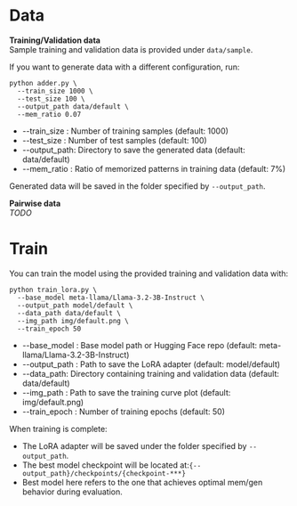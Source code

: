 # Data
**Training/Validation data** \
Sample training and validation data is provided under `data/sample`.

If you want to generate data with a different configuration, run:
```
python adder.py \
  --train_size 1000 \
  --test_size 100 \
  --output_path data/default \
  --mem_ratio 0.07
```
* --train_size : Number of training samples (default: 1000)
*	--test_size  : Number of test samples (default: 100)
* --output_path: Directory to save the generated data (default: data/default)
* --mem_ratio  : Ratio of memorized patterns in training data (default: 7%)

Generated data will be saved in the folder specified by `--output_path`.

**Pairwise data** \
*TODO*

# Train
You can train the model using the provided training and validation data with:
```
python train_lora.py \
  --base_model meta-llama/Llama-3.2-3B-Instruct \
  --output_path model/default \
  --data_path data/default \
  --img_path img/default.png \
  --train_epoch 50
```
* --base_model : Base model path or Hugging Face repo (default: meta-llama/Llama-3.2-3B-Instruct)
*	--output_path  : Path to save the LoRA adapter (default: model/default)
* --data_path: Directory containing training and validation data (default: data/default)
* --img_path  : Path to save the training curve plot (default: img/default.png)
* --train_epoch  : Number of training epochs (default: 50)

When training is complete:
* The LoRA adapter will be saved under the folder specified by `--output_path`.
* The best model checkpoint will be located at:`{--output_path}/checkpoints/{checkpoint-***}`
* Best model here refers to the one that achieves optimal mem/gen behavior during evaluation.
